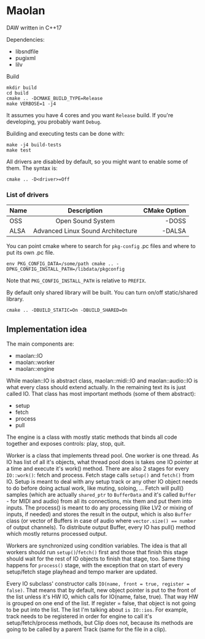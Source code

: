 # Maolan
DAW written in C++17

Dependencies:
* libsndfile
* pugixml
* lilv

Build
```
mkdir build
cd build
cmake .. -DCMAKE_BUILD_TYPE=Release
make VERBOSE=1 -j4
```

It assumes you have 4 cores and you want `Release` build. If you're developing, you probably want `Debug`.

Building and executing tests can be done with:
```
make -j4 build-tests
make test
```

All drivers are disabled by default, so you might want to enable some of them. The syntax is:
```
cmake .. -D<driver>=Off
```

### List of drivers
| Name |      Description                  |  CMake Option |
|------|:---------------------------------:|--------------:|
| OSS  | Open Sound System                 | -DOSS         |
| ALSA | Advanced Linux Sound Architecture | -DALSA        |


You can point cmake where to search for `pkg-config` .pc files and where to
put its own .pc file.
```
env PKG_CONFIG_DATA=/some/path cmake .. -DPKG_CONFIG_INSTALL_PATH=/libdata/pkgconfig
```
Note that `PKG_CONFIG_INSTALL_PATH` is relative to `PREFIX`.

By default only shared library will be built. You can turn on/off static/shared library.
```
cmake .. -DBUILD_STATIC=On -DBUILD_SHARED=On
```

## Implementation idea
The main components are:
  - maolan::IO
  - maolan::worker
  - maolan::engine

While maolan::IO is abstract class, maolan::midi::IO and maolan::audio::IO is
what every class should extend actually. In the remaining text its is just
called IO. That class has most important methods (some of them abstract):
  - setup
  - fetch
  - process
  - pull

The engine is a class with mostly static methods that binds all code together
and exposes controls: play, stop, quit.

Worker is a class that implements thread pool. One worker is one thread. As IO
has list of all it's objects, what thread pool does is takes one IO pointer at
a time and execute it's work() method. There are also 2 stages for every
`IO::work()`: fetch and process. Fetch stage calls `setup()` and `fetch()` from IO.
Setup is meant to deal with any setup track or any other IO object needs to do
before doing actual work, like muting, soloing, ... Fetch will pull() samples
(which are actually `shared_ptr` to `BufferData` and it's called `Buffer` - for MIDI
and audio) from all its connections, mix them and put them into inputs. The
process() is meant to do any processing (like LV2 or mixing of inputs, if needed)
and stores the result in the output, which is also `Buffer` class (or vector of
Buffers in case of audio where `vector.size() == number` of output channels). To
distribute output Buffer, every IO has pull() method which mostly returns
processed output.

Workers are synchronized using condition variables. The idea is that all workers
should run `setup()`/`fetch()` first and those that finish this stage should wait
for the rest of IO objects to finish that stage, too. Same thing happens for
`process()` stage, with the exception that on start of every setup/fetch stage
playhead and tempo marker are updated.

Every IO subclass' constructor calls `IO(name, front = true, register = false)`.
That means that by default, new object pointer is put to the front of the list
unless it's HW IO, which calls for IO(name, false, true). That way HW is
grouped on one end of the list. If register = false, that object is not going
to be put into the list. The list I'm talking about `is IO::ios`. For example,
track needs to be registered in order for engine to call it's setup/fetch/process
methods, but Clip does not, because its methods are going to be called by a
parent Track (same for the file in a clip).

